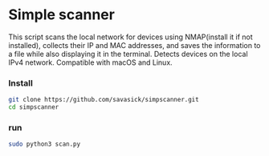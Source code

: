 # Simple scanner

This script scans the local network for devices using NMAP(install it if not installed), collects their IP and MAC addresses, and saves the information to a file while also displaying it in the terminal.
Detects devices on the local IPv4 network. Compatible with macOS and Linux.

### Install

```bash
git clone https://github.com/savasick/simpscanner.git
cd simpscanner
```


### run

```bash
sudo python3 scan.py
```